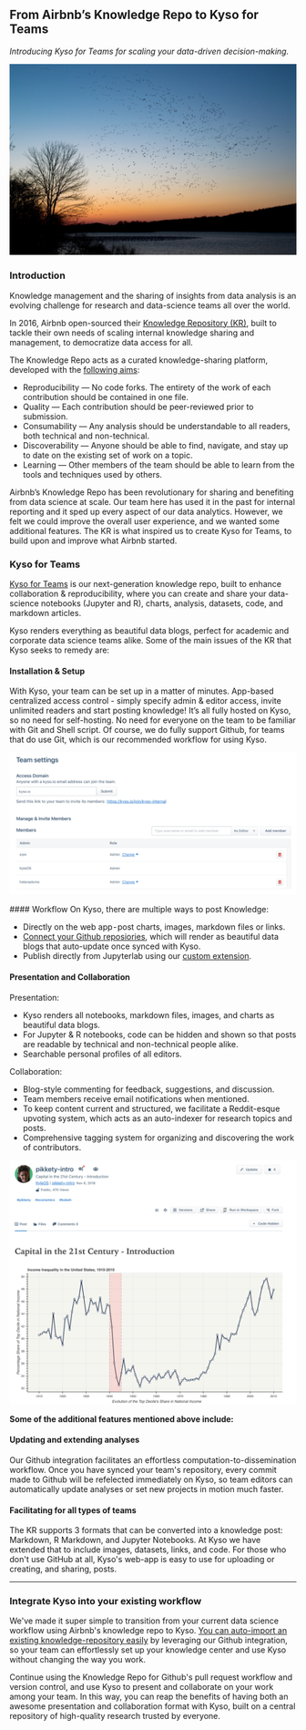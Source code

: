 ## From Airbnb’s Knowledge Repo to Kyso for Teams

*Introducing Kyso for Teams for scaling your data-driven decision-making.*

![Knowledge-Repo](images/knowledge-repo.png)

### Introduction

Knowledge management and the sharing of insights from data analysis is an evolving challenge for research and data-science teams all over the world.

In 2016, Airbnb open-sourced their [Knowledge Repository (KR)](https://github.com/airbnb/knowledge-repo), built to tackle their own needs of scaling internal knowledge sharing and management, to democratize data access for all.

The Knowledge Repo acts as a curated knowledge-sharing platform, developed with the [following aims](https://medium.com/airbnb-engineering/scaling-knowledge-at-airbnb-875d73eff091):

* Reproducibility — No code forks. The entirety of the work of each contribution should be contained in one file.
* Quality — Each contribution should be peer-reviewed prior to submission.
* Consumability — Any analysis should be understandable to all readers, both technical and non-technical.
* Discoverability — Anyone should be able to find, navigate, and stay up to date on the existing set of work on a topic.
* Learning — Other members of the team should be able to learn from the tools and techniques used by others.

Airbnb’s Knowledge Repo has been revolutionary for sharing and benefiting from data science at scale. Our team here has used it in the past for internal reporting and it sped up every aspect of our data analytics. However, we felt we could improve the overall user experience, and we wanted some additional features. The KR is what inspired us to create Kyso for Teams, to build upon and improve what Airbnb started.

### Kyso for Teams

[Kyso for Teams](https://kyso.io/) is our next-generation knowledge repo, built to enhance collaboration & reproducibility, where you can create and share your data-science notebooks (Jupyter and R), charts, analysis, datasets, code, and markdown articles.

Kyso renders everything as beautiful data blogs, perfect for academic and corporate data science teams alike. Some of the main issues of the KR that Kyso seeks to remedy are:

#### Installation & Setup

With Kyso, your team can be set up in a matter of minutes. App-based centralized access control - simply specify admin & editor access, invite unlimited readers and start posting knowledge! It’s all fully hosted on Kyso, so no need for self-hosting. No need for everyone on the team to be familiar with Git and Shell script. Of course, we do fully support Github, for teams that do use Git, which is our recommended workflow for using Kyso.

![Team Access Control](images/kr1.png)

#### Workflow
On Kyso, there are multiple ways to post Knowledge:

* Directly on the web app - post charts, images, markdown files or links.
* [Connect your Github reposiories](https://docs.kyso.io/posting-to-kyso/connect-a-github-repo-to-kyso), which will render as beautiful data blogs that auto-update once synced with Kyso.
* Publish directly from Jupyterlab using our [custom extension](https://docs.kyso.io/posting-to-kyso/kysos-jupyterlab-extension).

#### Presentation and Collaboration

Presentation:

* Kyso renders all notebooks, markdown files, images, and charts as beautiful data blogs.
* For Jupyter & R notebooks, code can be hidden and shown so that posts are readable by technical and non-technical people alike.
* Searchable personal profiles of all editors.

Collaboration:

* Blog-style commenting for feedback, suggestions, and discussion.
* Team members receive email notifications when mentioned.
* To keep content current and structured, we facilitate a Reddit-esque upvoting system, which acts as an auto-indexer for research topics and posts.
* Comprehensive tagging system for organizing and discovering the work of contributors.

![Kyso Blog Post](images/kr2.png)

**Some of the additional features mentioned above include:**

#### Updating and extending analyses

Our Github integration facilitates an effortless computation-to-dissemination workflow. Once you have synced your team's repository, every commit made to Github will be refelected immediately on Kyso, so team editors can automatically update analyses or set new projects in motion much faster.


#### Facilitating for all types of teams

The KR supports 3 formats that can be converted into a knowledge post: Markdown, R Markdown, and Jupyter Notebooks.
At Kyso we have extended that to include images, datasets, links, and code. For those who don't use GitHub at all, Kyso's web-app is easy to use for uploading or creating, and sharing, posts.

***

### Integrate Kyso into your existing workflow

We've made it super simple to transition from your current data science workflow using Airbnb's knowledge repo to Kyso. [You can auto-import an existing knowledge-repository easily](https://docs.kyso.io/integrations/airbnbs-knowledge-repo) by leveraging our Github integration, so your team can effortlessly set up your knowledge center and use Kyso without changing the way you work.

Continue using the Knowledge Repo for Github's pull request workflow and version control, and use Kyso to present and collaborate on your work among your team. In this way, you can reap the benefits of having both an awesome presentation and collaboration format with Kyso, built on a central repository of high-quality research trusted by everyone.